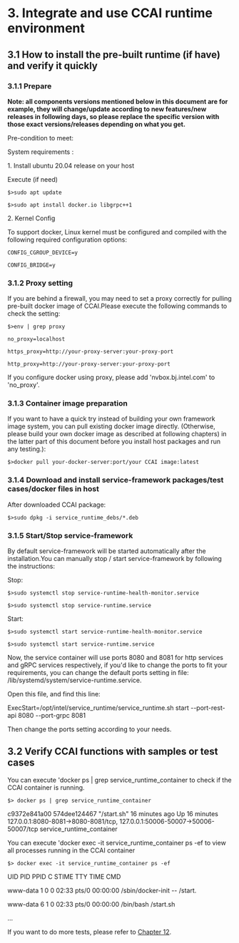 # 3. Integrate and use CCAI runtime environment

## 3.1 How to install the pre-built runtime (if have) and verify it quickly

### 3.1.1 Prepare

**Note: all components versions mentioned below in this document are for
example, they will change/update according to new features/new releases in
following days, so please replace the specific version with those exact
versions/releases depending on what you get.**

Pre-condition to meet:

System requirements :

1\. Install ubuntu 20.04 release on your host

Execute (if need)

    $>sudo apt update
    
    $>sudo apt install docker.io libgrpc++1

2\. Kernel Config

To support docker, Linux kernel must be configured and compiled with the
following required configuration options:

    CONFIG_CGROUP_DEVICE=y
    
    CONFIG_BRIDGE=y

### 3.1.2 Proxy setting

If you are behind a firewall, you may need to set a proxy correctly for pulling
pre-built docker image of CCAI.Please execute the following commands to check
the setting:

    $>env | grep proxy
    
    no_proxy=localhost
    
    https_proxy=http://your-proxy-server:your-proxy-port
    
    http_proxy=http://your-proxy-server:your-proxy-port

If you configure docker using proxy, please add 'nvbox.bj.intel.com' to 'no_proxy'.

### 3.1.3 Container image preparation

If you want to have a quick try instead of building your own framework image
system, you can pull existing docker image directly. (Otherwise, please build
your own docker image as described at following chapters) in the latter part of
this document before you install host packages and run any testing.):

    $>docker pull your-docker-server:port/your CCAI image:latest

### 3.1.4 Download and install service-framework packages/test cases/docker files in host

After downloaded CCAI package:

    $>sudo dpkg -i service_runtime_debs/*.deb

### 3.1.5 Start/Stop service-framework

By default service-framework will be started automatically after the
installation.You can manually stop / start service-framework by following the
instructions:

Stop:

    $>sudo systemctl stop service-runtime-health-monitor.service
    
    $>sudo systemctl stop service-runtime.service

Start:

    $>sudo systemctl start service-runtime-health-monitor.service
    
    $>sudo systemctl start service-runtime.service

Now, the service container will use ports 8080 and 8081 for http services and
gRPC services respectively, if you'd like to change the ports to fit your
requirements, you can change the default ports setting in file:
    /lib/systemd/system/service-runtime.service.

Open this file, and find this line:

ExecStart=/opt/intel/service_runtime/service_runtime.sh start --port-rest-api
8080 --port-grpc 8081

Then change the ports setting according to your needs.

## 3.2 Verify CCAI functions with samples or test cases

You can execute 'docker ps | grep service_runtime_container to check if the
CCAI container is running.

    $> docker ps | grep service_runtime_container

c9372e841a00 574dee124467 "/start.sh" 16 minutes ago Up 16 minutes
127.0.0.1:8080-8081->8080-8081/tcp, 127.0.0.1:50006-50007->50006-50007/tcp
service_runtime_container

You can execute 'docker exec -it service_runtime_container ps -ef to view all processes running in the CCAI container

    $> docker exec -it service_runtime_container ps -ef

UID PID PPID C STIME TTY TIME CMD

www-data 1 0 0 02:33 pts/0 00:00:00 /sbin/docker-init -- /start.

www-data 6 1 0 02:33 pts/0 00:00:00 /bin/bash /start.sh

 ...

If you want to do more tests, please refer to [Chapter 12](#_sc2siv67h884).
